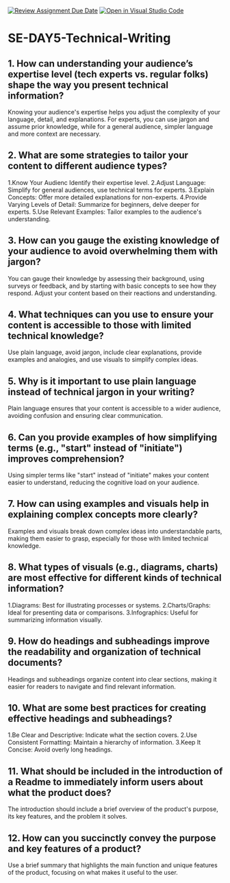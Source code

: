 [![Review Assignment Due Date](https://classroom.github.com/assets/deadline-readme-button-22041afd0340ce965d47ae6ef1cefeee28c7c493a6346c4f15d667ab976d596c.svg)](https://classroom.github.com/a/zsAR-pyY)
[![Open in Visual Studio Code](https://classroom.github.com/assets/open-in-vscode-2e0aaae1b6195c2367325f4f02e2d04e9abb55f0b24a779b69b11b9e10269abc.svg)](https://classroom.github.com/online_ide?assignment_repo_id=15691529&assignment_repo_type=AssignmentRepo)
# SE-DAY5-Technical-Writing
## 1. How can understanding your audience’s expertise level (tech experts vs. regular folks) shape the way you present technical information?
Knowing your audience's expertise helps you adjust the complexity of your language, detail, and explanations. For experts, you can use jargon and assume prior knowledge, while for a general audience, simpler language and more context are necessary.
## 2. What are some strategies to tailor your content to different audience types?
1.Know Your Audienc Identify their expertise level.
2.Adjust Language: Simplify for general audiences, use technical terms for experts.
3.Explain Concepts: Offer more detailed explanations for non-experts.
4.Provide Varying Levels of Detail: Summarize for beginners, delve deeper for experts.
5.Use Relevant Examples: Tailor examples to the audience's understanding.
## 3. How can you gauge the existing knowledge of your audience to avoid overwhelming them with jargon?
You can gauge their knowledge by assessing their background, using surveys or feedback, and by starting with basic concepts to see how they respond. Adjust your content based on their reactions and understanding.
## 4. What techniques can you use to ensure your content is accessible to those with limited technical knowledge?
Use plain language, avoid jargon, include clear explanations, provide examples and analogies, and use visuals to simplify complex ideas.
## 5. Why is it important to use plain language instead of technical jargon in your writing?
Plain language ensures that your content is accessible to a wider audience, avoiding confusion and ensuring clear communication.
## 6. Can you provide examples of how simplifying terms (e.g., "start" instead of "initiate") improves comprehension?
Using simpler terms like "start" instead of "initiate" makes your content easier to understand, reducing the cognitive load on your audience.
## 7. How can using examples and visuals help in explaining complex concepts more clearly?
Examples and visuals break down complex ideas into understandable parts, making them easier to grasp, especially for those with limited technical knowledge.
## 8. What types of visuals (e.g., diagrams, charts) are most effective for different kinds of technical information?
1.Diagrams: Best for illustrating processes or systems.
2.Charts/Graphs: Ideal for presenting data or comparisons.
3.Infographics: Useful for summarizing information visually.
## 9. How do headings and subheadings improve the readability and organization of technical documents?
Headings and subheadings organize content into clear sections, making it easier for readers to navigate and find relevant information.
## 10. What are some best practices for creating effective headings and subheadings?
1.Be Clear and Descriptive: Indicate what the section covers.
2.Use Consistent Formatting: Maintain a hierarchy of information.
3.Keep It Concise: Avoid overly long headings.
## 11. What should be included in the introduction of a Readme to immediately inform users about what the product does?
The introduction should include a brief overview of the product's purpose, its key features, and the problem it solves.
## 12. How can you succinctly convey the purpose and key features of a product?
Use a brief summary that highlights the main function and unique features of the product, focusing on what makes it useful to the user.

